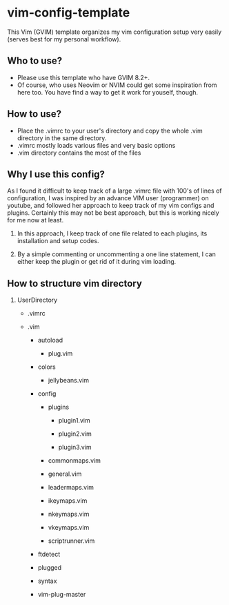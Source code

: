 # vim-config-template
This Vim (GVIM) template organizes my vim configuration setup very easily (serves best for my personal workflow).

## Who to use?

* Please use this template who have GVIM 8.2+. 
* Of course, who uses Neovim or NVIM could get some inspiration from here too. You have find a way to get it work for youself, though.

## How to use?

* Place the .vimrc to your user's directory and copy the whole .vim directory in the same directory.
* .vimrc mostly loads various files and very basic options
* .vim directory contains the most of the files

## Why I use this config?

<p> As I found it difficult to keep track of a large .vimrc file with 100's of lines of configuration, 
I was inspired by an advance VIM user (programmer) on youtube, and followed her approach to keep track of my vim configs and plugins.
Certainly this may not be best approach, but this is working nicely for me now at least.
</p>
<p>
  
  1. In this approach, I keep track of one file related to each plugins, its installation and setup codes.
  
  2. By a simple commenting or uncommenting a one line statement, I can either keep the plugin or get rid of it during vim loading.
  
  
## How to structure vim directory

1. UserDirectory
	- .vimrc
	
	- .vim
	
		- autoload
		
			- plug.vim
			
		- colors
		
			- jellybeans.vim
			
		- config
		
			- plugins
			
				- plugin1.vim
				
				- plugin2.vim
				
				- plugin3.vim
			
			- commonmaps.vim
			
			- general.vim
			
			- leadermaps.vim
			
			- ikeymaps.vim
			
			- nkeymaps.vim
			
			- vkeymaps.vim
			
			- scriptrunner.vim
			
		- ftdetect
		
		- plugged
		
		- syntax
		
		- vim-plug-master
		
	
	

